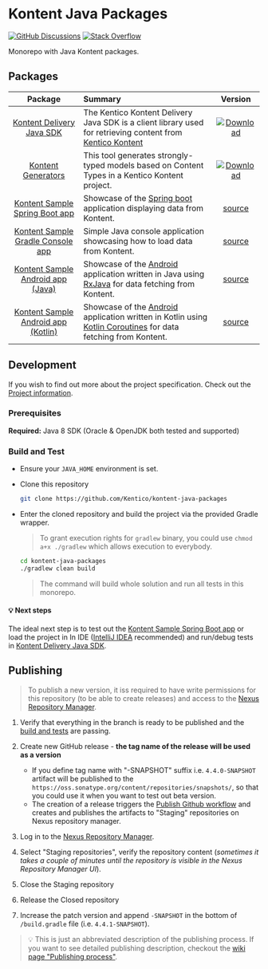 # Kontent Java Packages

[![GitHub Discussions](https://img.shields.io/badge/GitHub-Discussions-FE7A16.svg?style=popout&logo=github)](https://github.com/Kentico/Home/discussions)
[![Stack Overflow](https://img.shields.io/badge/Stack%20Overflow-ASK%20NOW-FE7A16.svg?logo=stackoverflow&logoColor=white)](https://stackoverflow.com/tags/kentico-kontent)

Monorepo with Java Kontent packages.

## Packages

|                                 Package                                  | Summary                                                                                                                                                                                                     |                                                                                                           Version                                                                                                           |
| :----------------------------------------------------------------------: | :---------------------------------------------------------------------------------------------------------------------------------------------------------------------------------------------------------- | :-------------------------------------------------------------------------------------------------------------------------------------------------------------------------------------------------------------------------: |
|          [Kontent Delivery Java SDK](/kontent-delivery#readme)           | The Kentico Kontent Delivery Java SDK is a client library used for retrieving content from [Kentico Kontent](https://kontent.ai)                                                                            |            [![Download](https://api.bintray.com/packages/kentico/kontent-java-packages/kontent-delivery/images/download.svg)](https://bintray.com/kentico/kontent-java-packages/kontent-delivery/_latestVersion)            |
|        [Kontent Generators](/kontent-delivery-generators#readme)         | This tool generates strongly-typed models based on Content Types in a Kentico Kontent project.                                                                                                              | [![Download](https://api.bintray.com/packages/kentico/kontent-java-packages/kontent-delivery-generators/images/download.svg)](https://bintray.com/kentico/kontent-java-packages/kontent-delivery-generators/_latestVersion) |
|     [Kontent Sample Spring Boot app](/sample-app-spring-boot#readme)     | Showcase of the [Spring boot](https://spring.io/projects/spring-boot) application displaying data from Kontent.                                                                                             |                                                                                         [source](/sample-app-spring-boot/README.md)                                                                                         |
|   [Kontent Sample Gradle Console app](/test-gradle-console-app#readme)   | Simple Java console application showcasing how to load data from Kontent.                                                                                                                                   |                                                                                        [source](/test-gradle-console-app/README.md)                                                                                         |
|     [Kontent Sample Android app (Java)](/sample-app-android#readme)      | Showcase of the [Android](https://www.android.com/) application written in Java using [RxJava](https://github.com/ReactiveX/RxJava) for data fetching from Kontent.                                         |                                                                                           [source](/sample-app-android/README.md)                                                                                           |
| [Kontent Sample Android app (Kotlin)](/sample-app-android-kotlin#readme) | Showcase of the [Android](https://www.android.com/) application written in Kotlin using [Kotlin Coroutines](https://kotlinlang.org/docs/reference/coroutines-overview.html) for data fetching from Kontent. |                                                                                       [source](/sample-app-android-kotlin/README.md)                                                                                        |

## Development

If you wish to find out more about the project specification. Check out the [Project information](/PROJECT.md).

### Prerequisites

**Required:**
Java 8 SDK (Oracle & OpenJDK both tested and supported)

### Build and Test

- Ensure your `JAVA_HOME` environment is set.
- Clone this repository

  ```sh
  git clone https://github.com/Kentico/kontent-java-packages
  ```

- Enter the cloned repository and build the project via the provided Gradle wrapper.

  > To grant execution rights for `gradlew` binary, you could use `chmod a+x ./gradlew` which allows execution to everybody.

  ```sh
  cd kontent-java-packages
  ./gradlew clean build
  ```

  > The command will build whole solution and run all tests in this monorepo.

#### :bulb: Next steps

The ideal next step is to test out the [Kontent Sample Spring Boot app](/sample-app-spring-boot#readme) or load the project in In IDE ([IntelliJ IDEA](https://www.jetbrains.com/idea/) recommended) and run/debug tests in [Kontent Delivery Java SDK](/kontent-delivery#readme).

## Publishing

> To publish a new version, it iss required to have write permissions for this repository (to be able to create releases) and access to the [Nexus Repository Manager](https://oss.sonatype.org/).

1. Verify that everything in the branch is ready to be published and the [build and tests](https://github.com/Kentico/kontent-java-packages/actions/workflows/gradle.yml) are passing.
1. Create new GitHub release - **the tag name of the release will be used as a version**
    * If you define tag name with "-SNAPSHOT" suffix i.e. `4.4.0-SNAPSHOT` artifact will be published to the `https://oss.sonatype.org/content/repositories/snapshots/`, so that you could use it when you want to test out beta version.
    * The creation of a release triggers the [Publish Github workflow](https://github.com/Kentico/kontent-java-packages/actions/workflows/publish.yml) and creates and publishes the artifacts to "Staging" repositories on Nexus repository manager.

1. Log in to the [Nexus Repository Manager](https://oss.sonatype.org/).
1. Select "Staging repositories", verify the repository content (*sometimes it takes a couple of minutes until the repository is visible in the Nexus Repository Manager UI*).
1. Close the Staging repository
1. Release the Closed repository
1. Increase the patch version and append `-SNAPSHOT` in the bottom of `/build.gradle` file (i.e. `4.4.1-SNAPSHOT`).

> 💡 This is just an abbreviated description of the publishing process. If you want to see detailed publishing description, checkout the [wiki page "Publishing process"](https://github.com/Kentico/kontent-java-packages/wiki/Release-process).

